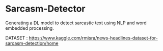 # Sarcasm-Detector
Generating a DL model to detect sarcastic text using NLP and word embedded processing.

DATASET : https://www.kaggle.com/rmisra/news-headlines-dataset-for-sarcasm-detection/home
